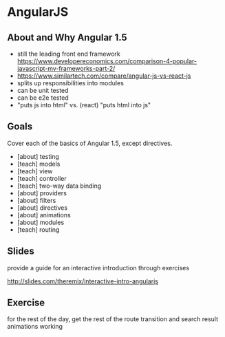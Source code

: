 # AngularJS

## About and Why Angular 1.5

- still the leading front end framework https://www.developereconomics.com/comparison-4-popular-javascript-mv-frameworks-part-2/
- https://www.similartech.com/compare/angular-js-vs-react-js
- splits up responsibilities into modules
- can be unit tested
- can be e2e tested
- "puts js into html" vs. (react) "puts html into js"



## Goals

Cover each of the basics of Angular 1.5, except directives.

- [about] testing
- [teach] models
- [teach] view
- [teach] controller
- [teach] two-way data binding
- [about] providers
- [about] filters
- [about] directives
- [about] animations
- [about] modules
- [teach] routing

## Slides

provide a guide for an interactive introduction through exercises

http://slides.com/theremix/interactive-intro-angularjs

## Exercise

for the rest of the day, get the rest of the route transition and search result animations working
